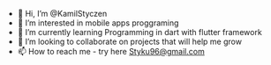 - 👋 Hi, I’m @KamilStyczen
- 👀 I’m interested in mobile apps proggraming 
- 🌱 I’m currently learning Programming in dart with flutter framework
- 💞️ I’m looking to collaborate on projects that will help me grow
- 📫 How to reach me - try here Styku96@gmail.com

<!---
KamilStyczen/KamilStyczen is a ✨ special ✨ repository because its `README.md` (this file) appears on your GitHub profile.
You can click the Preview link to take a look at your changes.
--->
